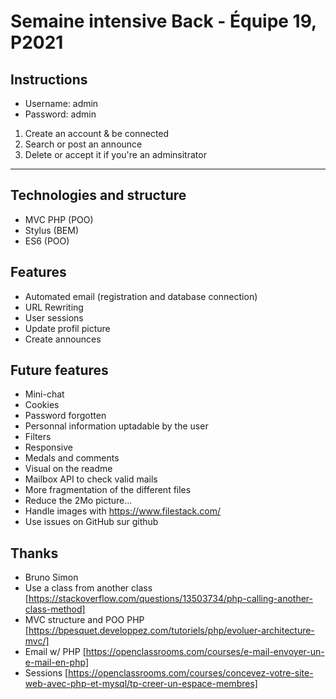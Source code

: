 # Semaine intensive Back - Équipe 19, P2021

## Instructions

- Username: admin
- Password: admin

1. Create an account & be connected
2. Search or post an announce
3. Delete or accept it if you're an adminsitrator

___

## Technologies and structure
- MVC PHP (POO)
- Stylus (BEM)
- ES6 (POO)

## Features
- Automated email (registration and database connection)
- URL Rewriting
- User sessions
- Update profil picture
- Create announces 

## Future features
- Mini-chat
- Cookies
- Password forgotten
- Personnal information uptadable by the user
- Filters
- Responsive
- Medals and comments
- Visual on the readme
- Mailbox API to check valid mails
- More fragmentation of the different files
- Reduce the 2Mo picture...
- Handle images with https://www.filestack.com/
- Use issues on GitHub sur github


## Thanks
- Bruno Simon
- Use a class from another class [https://stackoverflow.com/questions/13503734/php-calling-another-class-method]
- MVC structure and POO PHP [https://bpesquet.developpez.com/tutoriels/php/evoluer-architecture-mvc/]
- Email w/ PHP [https://openclassrooms.com/courses/e-mail-envoyer-un-e-mail-en-php]
- Sessions [https://openclassrooms.com/courses/concevez-votre-site-web-avec-php-et-mysql/tp-creer-un-espace-membres]